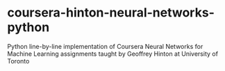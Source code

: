 # coursera-hinton-neural-networks-python
Python line-by-line implementation of Coursera Neural Networks for Machine Learning assignments taught by Geoffrey Hinton at University of Toronto    
